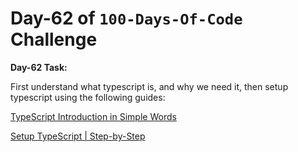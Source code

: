  # Day-62 of `100-Days-Of-Code` Challenge

**Day-62 Task:**

First understand what typescript is, and why we need it, then setup typescript using the following guides:

[TypeScript Introduction in Simple Words](./TS-Intro%20&%20Setup/typescript-intro.md)

[Setup TypeScript | Step-by-Step](./TS-Intro%20&%20Setup/typescript-setup.md)